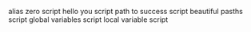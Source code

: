 alias zero script
hello you script
path to success script
beautiful pasths script
global variables script
local variable script
